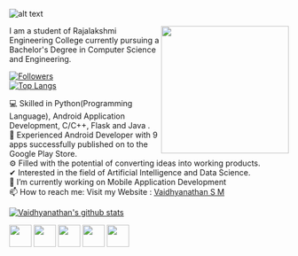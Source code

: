 <!--
**smv1999/smv1999** is a ✨ _special_ ✨ repository because its `README.md` (this file) appears on your GitHub profile.
-->

 ![alt text](https://raw.githubusercontent.com/smv1999/smv1999/master/banner_image.jpg)
 
 <img align='right' src="https://raw.githubusercontent.com/smv1999/smv1999/master/profile_image1.jpg" width="230" />




I am a student of Rajalakshmi Engineering College currently pursuing a Bachelor's Degree in Computer Science and Engineering.

[![Followers](https://img.shields.io/github/followers/smv1999?style=social)](https://github.com/smv1999/followers)\
[![Top Langs](https://github-readme-stats.vercel.app/api/top-langs/?username=smv1999)](https://github.com/smv1999/github-readme-stats)



💻 Skilled in Python(Programming Language), Android Application Development, C/C++, Flask and Java .\
📱 Experienced Android Developer with 9 apps successfully published on to the Google Play Store.\
⚙️ Filled with the potential of converting ideas into working products.\
✔ Interested in the field of Artificial Intelligence and Data Science.\
🔭 I’m currently working on Mobile Application Development\
📫 How to reach me: Visit my Website : <a href="http://vaidhyanathansm.tech/">Vaidhyanathan S M</a>


[![Vaidhyanathan's github stats](https://github-readme-stats.vercel.app/api?username=smv1999&show_icons=true&theme=tokyonight)](https://github.com/smv1999/github-readme-stats)

<a href="https://www.linkedin.com/in/vaidhyanathansm/"><img src="https://raw.githubusercontent.com/smv1999/smv1999/master/logos/linkedin.png" width="40" /></a>
<a href="https://github.com/smv1999"><img src="https://raw.githubusercontent.com/smv1999/smv1999/master/logos/github-logo.png" width="40" /></a>
<a href="mailto:vaidhyanathan.sm@gmail.com"><img src="https://raw.githubusercontent.com/smv1999/smv1999/master/logos/google-plus.png" width="40" /></a>
<a href="https://www.instagram.com/vaidhyanathan.sm"><img src="https://raw.githubusercontent.com/smv1999/smv1999/master/logos/instagram.png" width="40" /></a>
<a href="https://play.google.com/store/apps/developer?id=Programmers+Gateway"><img src="https://raw.githubusercontent.com/smv1999/smv1999/master/logos/play-store.png" width="40" /></a>



